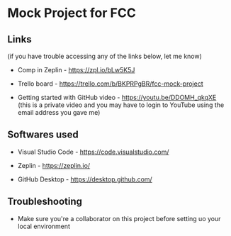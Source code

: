 # Mock Project for FCC


## Links
(if you have trouble accessing any of the links below, let me know)

- Comp in Zeplin - https://zpl.io/bLw5K5J

- Trello board - https://trello.com/b/BKPRPgBR/fcc-mock-project

- Getting started with GitHub video - https://youtu.be/DDOMH_qkqXE (this is a private video and you may have to login to YouTube using the email address you gave me)


## Softwares used
- Visual Studio Code - https://code.visualstudio.com/

- Zeplin - https://zeplin.io/

- GitHub Desktop - https://desktop.github.com/


## Troubleshooting
- Make sure you're a collaborator on this project before setting uo your local environment
